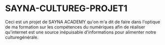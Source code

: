 # SAYNA-CULTUREG-PROJET1
Ceci est un projet de SAYNA ACADEMY qu'on m'a dit de faire dans l'optique de ma formation sur les compétences du numériques afin de réaliser qu'internet est une source inépuisable d'informations pour alimenter notre culturegénérale.
